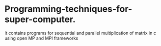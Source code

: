 # Programming-techniques-for-super-computer.
It contains programs for sequential and parallel multiplication of matrix in c using open MP and MPI frameworks
